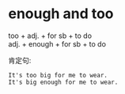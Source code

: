 # enough and too

too + adj. + for sb + to do \
adj. + enough + for sb + to do



肯定句:
```text
It's too big for me to wear.
It's big enough for me to wear.
```